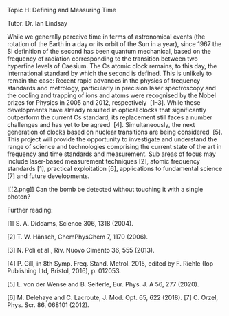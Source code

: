 Topic H: Defining and Measuring Time

Tutor: Dr. Ian Lindsay

While we generally perceive time in terms of astronomical events (the rotation of the Earth in a day or its orbit of the Sun in a year), since 1967 the SI definition of the second has been quantum mechanical, based on the frequency of radiation corresponding to the transition between two hyperfine levels of Caesium. The Cs atomic clock remains, to this day, the international standard by which the second is defined. This is unlikely to remain the case: Recent rapid advances in the physics of frequency standards and metrology, particularly in precision laser spectroscopy and the cooling and trapping of ions and atoms were recognised by the Nobel prizes for Physics in 2005 and 2012, respectively  \[1–3\]. While these developments have already resulted in optical clocks that significantly outperform the current Cs standard, its replacement still faces a number challenges and has yet to be agreed  \[4\]. Simultaneously, the next generation of clocks based on nuclear transitions are being considered  \[5\]. This project will provide the opportunity to investigate and understand the range of science and technologies comprising the current state of the art in frequency and time standards and measurement. Sub areas of focus may include laser-based measurement techniques \[2\], atomic frequency standards \[1\], practical exploitation \[6\], applications to fundamental science \[7\] and future developments.

![[2.png]]
Can the bomb be detected without touching it with a single photon?

Further reading:

\[1\] S. A. Diddams, Science 306, 1318 (2004).

\[2\] T. W. Hänsch, ChemPhysChem 7, 1170 (2006).

\[3\] N. Poli et al., Riv. Nuovo Cimento 36, 555 (2013).

\[4\] P. Gill, in 8th Symp. Freq. Stand. Metrol. 2015, edited by F. Riehle (Iop Publishing Ltd, Bristol, 2016), p. 012053.

\[5\] L. von der Wense and B. Seiferle, Eur. Phys. J. A 56, 277 (2020).

\[6\] M. Delehaye and C. Lacroute, J. Mod. Opt. 65, 622 (2018). \[7\] C. Orzel, Phys. Scr. 86, 068101 (2012).